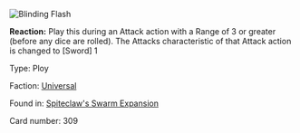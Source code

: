 
![Blinding Flash](https://warhammerunderworlds.com/wp-content/uploads/sites/6/2018/02/309_ENG.png)

<b>Reaction:</b> Play this during an Attack action with a Range of 3 or greater (before any dice are rolled). The Attacks characteristic of that Attack action is changed to [Sword] 1

Type: Ploy

Faction: [Universal](/factions/universal.md)

Found in: [Spiteclaw's Swarm Expansion](/locations/spiteclaws-swarm-expansion.md)

Card number: 309
